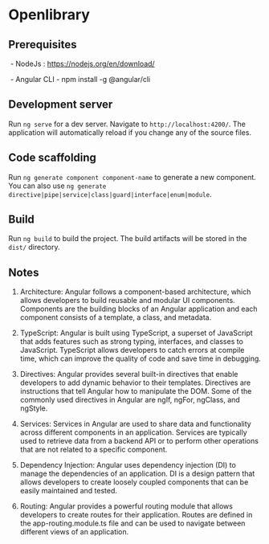 # Openlibrary

  
  

## Prerequisites

 - NodeJs : https://nodejs.org/en/download/

 - Angular CLI - npm install -g @angular/cli

  
  

## Development server

  

Run `ng serve` for a dev server. Navigate to `http://localhost:4200/`. The application will automatically reload if you change any of the source files.

  

## Code scaffolding

  

Run `ng generate component component-name` to generate a new component. You can also use `ng generate directive|pipe|service|class|guard|interface|enum|module`.

  

## Build

  

Run `ng build` to build the project. The build artifacts will be stored in the `dist/` directory.

  

## Notes

  

1. Architecture: Angular follows a component-based architecture, which allows developers to build reusable and modular UI components. Components are the building blocks of an Angular application and each component consists of a template, a class, and metadata.

2. TypeScript: Angular is built using TypeScript, a superset of JavaScript that adds features such as strong typing, interfaces, and classes to JavaScript. TypeScript allows developers to catch errors at compile time, which can improve the quality of code and save time in debugging.

3. Directives: Angular provides several built-in directives that enable developers to add dynamic behavior to their templates. Directives are instructions that tell Angular how to manipulate the DOM. Some of the commonly used directives in Angular are ngIf, ngFor, ngClass, and ngStyle.

4. Services: Services in Angular are used to share data and functionality across different components in an application. Services are typically used to retrieve data from a backend API or to perform other operations that are not related to a specific component.

5. Dependency Injection: Angular uses dependency injection (DI) to manage the dependencies of an application. DI is a design pattern that allows developers to create loosely coupled components that can be easily maintained and tested.

6. Routing: Angular provides a powerful routing module that allows developers to create routes for their application. Routes are defined in the app-routing.module.ts file and can be used to navigate between different views of an application.

  
  

